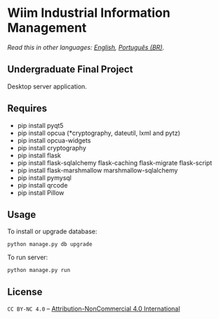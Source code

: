 Wiim Industrial Information Management
======
*Read this in other languages: [English](README.md), [Português (BR)](README.pt-BR.md).*

Undergraduate Final Project
------
Desktop server application.

Requires
------
* pip install pyqt5
* pip install opcua (*cryptography, dateutil, lxml and pytz)
* pip install opcua-widgets
* pip install cryptography
* pip install flask
* pip install flask-sqlalchemy flask-caching flask-migrate flask-script
* pip install flask-marshmallow marshmallow-sqlalchemy
* pip install pymysql
* pip install qrcode
* pip install Pillow

Usage
------
To install or upgrade database:
```
python manage.py db upgrade
```
To run server:
```
python manage.py run
```

License
------
`CC BY-NC 4.0` – [Attribution-NonCommercial 4.0 International](https://creativecommons.org/licenses/by-nc/4.0/)